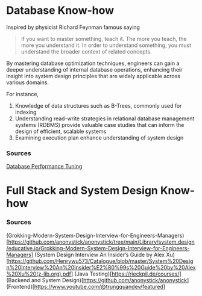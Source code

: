 # Database Know-how
Inspired by physicist Richard Feynman famous saying 
> If you want to master something, teach it. The more you teach, the more you understand it. In order to understand something, you must understand the broader context of related concepts.

By mastering database optimization techniques, engineers can gain a deeper understanding of internal database operations, enhancing their insight into system design principles that are widely applicable across various domains. 

For instance, 

1. Knowledge of data structures such as B-Trees, commonly used for indexing 
2. Understanding read-write strategies in relational database management systems (RDBMS) provide valuable case studies that can inform the design of efficient, scalable systems
3. Examining execution plan enhance understanding of system design 

### Sources
[Database Performance Tuning](https://wecommit.com.vn/)

# Full Stack and System Design Know-how
### Sources
(Grokking-Modern-System-Design-Interview-for-Engineers-Managers)[https://github.com/anonystick/anonystick/tree/main/Library/system.design/educative.io/Grokking-Modern-System-Design-Interview-for-Engineers-Managers]
(System Design Interview An Insider’s Guide by Alex Xu)[https://github.com/Henrywu573/Catalogue/blob/master/System%20Design%20Interview%20An%20Insider%E2%80%99s%20Guide%20by%20Alex%20Xu%20(z-lib.org).pdf]
(Java Testing)[https://rieckpil.de/courses/]
(Backend and System Design)[https://github.com/anonystick/anonystick]
(Frontend)[https://www.youtube.com/@trungquandev/featured]
